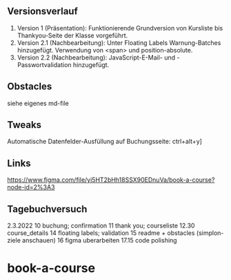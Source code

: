 ## Versionsverlauf

1. Version 1 (Präsentation): Funktionierende Grundversion von Kursliste bis Thankyou-Seite der Klasse vorgeführt.
2. Version 2.1 (Nachbearbeitung): Unter Floating Labels Warnung-Batches hinzugefügt. Verwendung von \<span\> und position-absolute.
3. Version 2.2 (Nachbearbeitung): JavaScript-E-Mail- und -Passwortvalidation hinzugefügt.

## Obstacles

siehe eigenes md-file

## Tweaks

Automatische Datenfelder-Ausfüllung auf Buchungsseite: ctrl+alt+y]
  
## Links
  
https://www.figma.com/file/yi5HT2bHh18SSX90EDnuVa/book-a-course?node-id=2%3A3
  
## Tagebuchversuch

2.3.2022
10 buchung; confirmation
11 thank you; courseliste
12.30 course_details
14 floating labels; validation
15 readme + obstacles (simplon-ziele anschauen)
16 figma uberarbeiten
17.15 code polishing

# book-a-course

